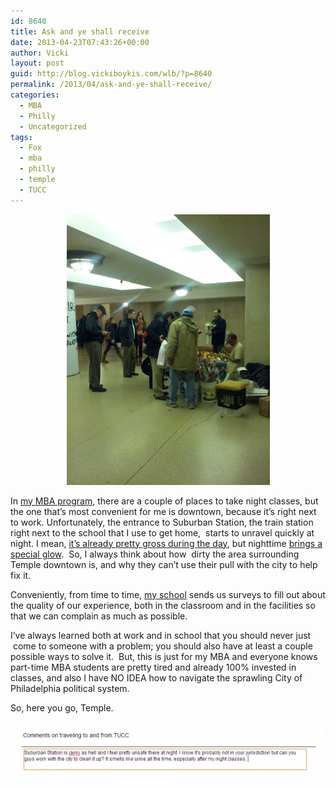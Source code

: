 ```yaml
---
id: 8640
title: Ask and ye shall receive
date: 2013-04-23T07:43:26+00:00
author: Vicki
layout: post
guid: http://blog.vickiboykis.com/wlb/?p=8640
permalink: /2013/04/ask-and-ye-shall-receive/
categories:
  - MBA
  - Philly
  - Uncategorized
tags:
  - Fox
  - mba
  - philly
  - temple
  - TUCC
---
```

<p style="text-align: center;">
  <a href="https://raw.githubusercontent.com/veekaybee/wlb/gh-pages/assets/images/2013/04/IMG_20130214_165726.jpg"><img class="aligncenter  wp-image-8644" alt="IMG_20130214_165726" src="https://raw.githubusercontent.com/veekaybee/wlb/gh-pages/assets/images/2013/04/IMG_20130214_165726-580x773.jpg" width="325" height="433" /></a>
</p>

In <a href="http://blog.vickiboykis.com/wlb/2012/01/my-mba-paying-thousands-of-dollars-to-mess-around-with-photoshop/" target="_blank">my MBA program</a>, there are a couple of places to take night classes, but the one that&#8217;s most convenient for me is downtown, because it&#8217;s right next to work. Unfortunately, the entrance to Suburban Station, the train station right next to the school that I use to get home,  starts to unravel quickly at night. I mean, <a href="http://blog.vickiboykis.com/wlb/2012/02/why-is-philadelphia-so-disgusting/" target="_blank">it&#8217;s already pretty gross during the day</a>, but nighttime <a href="http://articles.philly.com/2012-01-30/news/31005955_1_homeless-people-concourse-mental-illness" target="_blank">brings a special glow</a>.  So, I always think about how  dirty the area surrounding Temple downtown is, and why they can&#8217;t use their pull with the city to help fix it.

Conveniently, from time to time, <a href="http://www.fox.temple.edu/" target="_blank">my school</a> sends us surveys to fill out about the quality of our experience, both in the classroom and in the facilities so that we can complain as much as possible.

I&#8217;ve always learned both at work and in school that you should never just  come to someone with a problem; you should also have at least a couple possible ways to solve it.  But, this is just for my MBA and everyone knows part-time MBA students are pretty tired and already 100% invested in classes, and also I have NO IDEA how to navigate the sprawling City of Philadelphia political system.

So, here you go, Temple.

<p style="text-align: center;">
  <a href="https://raw.githubusercontent.com/veekaybee/wlb/gh-pages/assets/images/2013/04/Capture.png"><img class="aligncenter  wp-image-8641" alt="Capture" src="https://raw.githubusercontent.com/veekaybee/wlb/gh-pages/assets/images/2013/04/Capture-580x102.png" width="522" height="92" /></a>
</p>

<p style="text-align: center;">
  <p style="text-align: center;">
    <p style="text-align: center;">